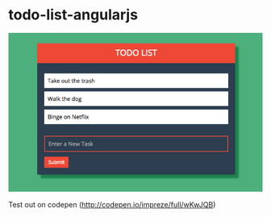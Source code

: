 # todo-list-angularjs


![Alt text](screenshot.png?raw=true "App Screenshot")

Test out on codepen (http://codepen.io/impreze/full/wKwJQB)
